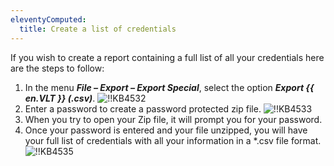 ```yaml
---
eleventyComputed:
  title: Create a list of credentials
---
```

If you wish to create a report containing a full list of all your credentials here are the steps to follow:

1. In the menu ***File – Export – Export Special***, select the option ***Export {{ en.VLT }} (.csv)***.
![!!KB4532](https://cdnweb.devolutions.net/docs/en/kb/KB4532.png)
1. Enter a password to create a password protected zip file.
![!!KB4533](https://cdnweb.devolutions.net/docs/en/kb/KB4533.png)
1. When you try to open your Zip file, it will prompt you for your password.
1. Once your password is entered and your file unzipped, you will have your full list of credentials with all your information in a *.csv file format.
![!!KB4535](https://cdnweb.devolutions.net/docs/en/kb/KB4535.png)
